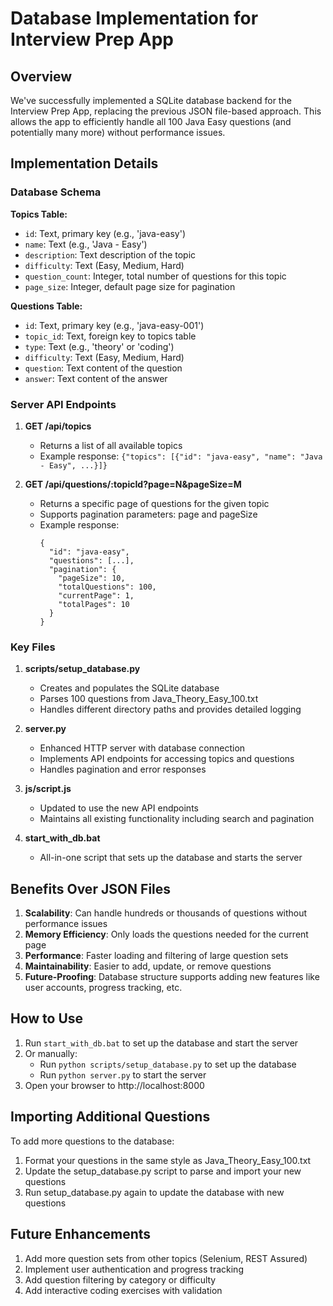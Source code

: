 # Database Implementation for Interview Prep App

## Overview

We've successfully implemented a SQLite database backend for the Interview Prep App, replacing the previous JSON file-based approach. This allows the app to efficiently handle all 100 Java Easy questions (and potentially many more) without performance issues.

## Implementation Details

### Database Schema

**Topics Table:**
- `id`: Text, primary key (e.g., 'java-easy')
- `name`: Text (e.g., 'Java - Easy')
- `description`: Text description of the topic
- `difficulty`: Text (Easy, Medium, Hard)
- `question_count`: Integer, total number of questions for this topic
- `page_size`: Integer, default page size for pagination

**Questions Table:**
- `id`: Text, primary key (e.g., 'java-easy-001')
- `topic_id`: Text, foreign key to topics table
- `type`: Text (e.g., 'theory' or 'coding')
- `difficulty`: Text (Easy, Medium, Hard)
- `question`: Text content of the question
- `answer`: Text content of the answer

### Server API Endpoints

1. **GET /api/topics**
   - Returns a list of all available topics
   - Example response: `{"topics": [{"id": "java-easy", "name": "Java - Easy", ...}]}`

2. **GET /api/questions/:topicId?page=N&pageSize=M**
   - Returns a specific page of questions for the given topic
   - Supports pagination parameters: page and pageSize
   - Example response: 
     ```
     {
       "id": "java-easy",
       "questions": [...],
       "pagination": {
         "pageSize": 10,
         "totalQuestions": 100,
         "currentPage": 1,
         "totalPages": 10
       }
     }
     ```

### Key Files

1. **scripts/setup_database.py**
   - Creates and populates the SQLite database
   - Parses 100 questions from Java_Theory_Easy_100.txt
   - Handles different directory paths and provides detailed logging

2. **server.py**
   - Enhanced HTTP server with database connection
   - Implements API endpoints for accessing topics and questions
   - Handles pagination and error responses

3. **js/script.js**
   - Updated to use the new API endpoints
   - Maintains all existing functionality including search and pagination

4. **start_with_db.bat**
   - All-in-one script that sets up the database and starts the server

## Benefits Over JSON Files

1. **Scalability**: Can handle hundreds or thousands of questions without performance issues
2. **Memory Efficiency**: Only loads the questions needed for the current page
3. **Performance**: Faster loading and filtering of large question sets
4. **Maintainability**: Easier to add, update, or remove questions
5. **Future-Proofing**: Database structure supports adding new features like user accounts, progress tracking, etc.

## How to Use

1. Run `start_with_db.bat` to set up the database and start the server
2. Or manually:
   - Run `python scripts/setup_database.py` to set up the database
   - Run `python server.py` to start the server
3. Open your browser to http://localhost:8000

## Importing Additional Questions

To add more questions to the database:

1. Format your questions in the same style as Java_Theory_Easy_100.txt
2. Update the setup_database.py script to parse and import your new questions
3. Run setup_database.py again to update the database with new questions

## Future Enhancements

1. Add more question sets from other topics (Selenium, REST Assured)
2. Implement user authentication and progress tracking
3. Add question filtering by category or difficulty
4. Add interactive coding exercises with validation
